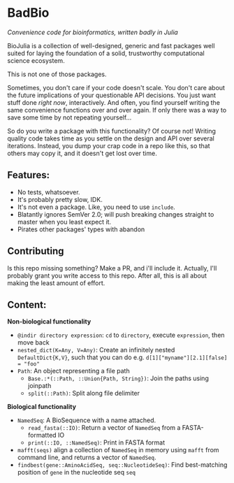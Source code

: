 # BadBio
_Convenience code for bioinformatics, written badly in Julia_

BioJulia is a collection of well-designed, generic and fast packages well suited for laying the foundation of a solid, trustworthy computational science ecosystem.

This is not one of those packages.

Sometimes, you don't care if your code doesn't scale. You don't care about the future implications of your questionable API decisions. You just want stuff done *right now*, interactively. And often, you find yourself writing the same convenience functions over and over again. If only there was a way to save some time by not repeating yourself...

So do you write a package with this functionality? Of course not! Writing quality code takes time as you settle on the design and API over several iterations. Instead, you dump your crap code in a repo like this, so that others may copy it, and it doesn't get lost over time.

## Features:
* No tests, whatsoever.
* It's probably pretty slow, IDK.
* It's not even a package. Like, you need to use `include`.
* Blatantly ignores SemVer 2.0; will push breaking changes straight to master when you least expect it.
* Pirates other packages' types with abandon

## Contributing
Is this repo missing something? Make a PR, and i'll include it. Actually, I'll probably grant you write access to this repo. After all, this is all about making the least amount of effort.

## Content:
__Non-biological functionality__

* `@indir directory expression`: `cd` to `directory`, execute `expression`, then move back
* `nested_dict(K=Any, V=Any)`: Create an infinitely nested `DefaultDict{K,V}`, such that you can do e.g. `d[1]["myname"][2.1][false] = "foo"`
* `Path`: An object representing a file path
    * `Base.:*(::Path, ::Union{Path, String})`: Join the paths using joinpath
    * `split(::Path)`: Split along file delimiter

__Biological functionality__

* `NamedSeq`: A BioSequence with a name attached.
    * `read_fasta(::IO)`: Return a vector of `NamedSeq` from a FASTA-formatted IO
    * `print(::IO, ::NamedSeq)`: Print in FASTA format
* `mafft(seqs)` align a collection of `NamedSeq` in memory using `mafft` from command line, and returns a vector of `NamedSeq`.
* `findbest(gene::AminoAcidSeq, seq::NucleotideSeq)`: Find best-matching position of `gene` in the nucleotide seq `seq`

